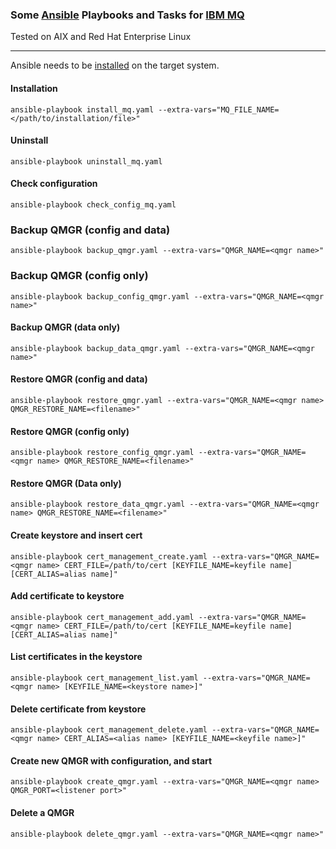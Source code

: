 ### Some [Ansible](https://www.ansible.com) Playbooks and Tasks for [IBM MQ](https://www.ibm.com/products/mq)

Tested on AIX and Red Hat Enterprise Linux

---

Ansible needs to be [installed](https://docs.ansible.com/ansible/latest/installation_guide/intro_installation.html) on the target system.

#### Installation
```
ansible-playbook install_mq.yaml --extra-vars="MQ_FILE_NAME=</path/to/installation/file>"
```

#### Uninstall
```
ansible-playbook uninstall_mq.yaml
```

#### Check configuration
```
ansible-playbook check_config_mq.yaml
```

### Backup QMGR (config and data)
```
ansible-playbook backup_qmgr.yaml --extra-vars="QMGR_NAME=<qmgr name>"
```

### Backup QMGR (config only)
```
ansible-playbook backup_config_qmgr.yaml --extra-vars="QMGR_NAME=<qmgr name>"
```

#### Backup QMGR (data only)
```
ansible-playbook backup_data_qmgr.yaml --extra-vars="QMGR_NAME=<qmgr name>"
```

#### Restore QMGR (config and data)
```
ansible-playbook restore_qmgr.yaml --extra-vars="QMGR_NAME=<qmgr name> QMGR_RESTORE_NAME=<filename>"
```

#### Restore QMGR (config only)
```
ansible-playbook restore_config_qmgr.yaml --extra-vars="QMGR_NAME=<qmgr name> QMGR_RESTORE_NAME=<filename>"
```

#### Restore QMGR (Data only)
```
ansible-playbook restore_data_qmgr.yaml --extra-vars="QMGR_NAME=<qmgr name> QMGR_RESTORE_NAME=<filename>"
```

#### Create keystore and insert cert
```
ansible-playbook cert_management_create.yaml --extra-vars="QMGR_NAME=<qmgr name> CERT_FILE=/path/to/cert [KEYFILE_NAME=keyfile name] [CERT_ALIAS=alias name]"
```

#### Add certificate to keystore
```
ansible-playbook cert_management_add.yaml --extra-vars="QMGR_NAME=<qmgr name> CERT_FILE=/path/to/cert [KEYFILE_NAME=keyfile name] [CERT_ALIAS=alias name]"
```

#### List certificates in the keystore
```
ansible-playbook cert_management_list.yaml --extra-vars="QMGR_NAME=<qmgr name> [KEYFILE_NAME=<keystore name>]"
```

#### Delete certificate from keystore
```
ansible-playbook cert_management_delete.yaml --extra-vars="QMGR_NAME=<qmgr name> CERT_ALIAS=<alias name> [KEYFILE_NAME=<keyfile name>]"
```


#### Create new QMGR with configuration, and start
```
ansible-playbook create_qmgr.yaml --extra-vars="QMGR_NAME=<qmgr name> QMGR_PORT=<listener port>"
```

#### Delete a QMGR
```
ansible-playbook delete_qmgr.yaml --extra-vars="QMGR_NAME=<qmgr name>"
```


